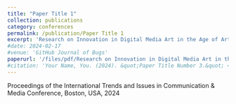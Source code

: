 ```yaml
---
title: "Paper Title 1"
collection: publications
category: conferences
permalink: /publication/Paper Title 1
excerpt: 'Research on Innovation in Digital Media Art in the Age of Artificial Intelligence'
#date: 2024-02-17
#venue: 'GitHub Journal of Bugs'
paperurl: '/files/pdf/Research on Innovation in Digital Media Art in the Age of Artificial Intelligence.pdf'
#citation: 'Your Name, You. (2024). &quot;Paper Title Number 3.&quot; <i>GitHub Journal of Bugs</i>. 1(3).'
---
```


Proceedings of the International Trends and Issues in Communication & Media Conference,  Boston, USA, 2024
